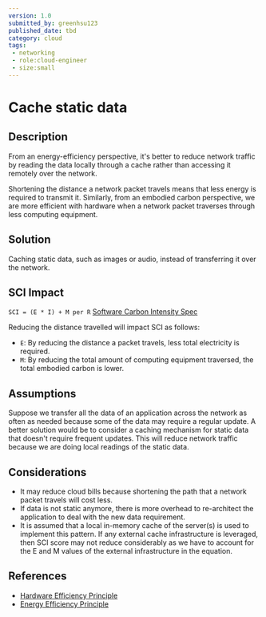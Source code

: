 ```yaml
---
version: 1.0
submitted_by: greenhsu123
published_date: tbd
category: cloud
tags: 
 - networking
 - role:cloud-engineer
 - size:small
---
```


# Cache static data

<PatternComponent></PatternComponent>

## Description
From an energy-efficiency perspective, it's better to reduce network traffic by reading the data locally through a cache rather than accessing it remotely over the network. 

Shortening the distance a network packet travels means that less energy is required to transmit it. Similarly, from an embodied carbon perspective, we are more efficient with hardware when a network packet traverses through less computing equipment. 

## Solution
Caching static data, such as images or audio, instead of transferring it over the network. 

## SCI Impact

`SCI = (E * I) + M per R`
[Software Carbon Intensity Spec](https://grnsft.org/sci)

Reducing the distance travelled will impact SCI as follows:

- `E`: By reducing the distance a packet travels, less total electricity is required. 
- `M`: By reducing the total amount of computing equipment traversed, the total embodied carbon is lower.

## Assumptions
Suppose we transfer all the data of an application across the network as often as needed because some of the data may require a regular update. A better solution would be to consider a caching mechanism for static data that doesn't require frequent updates. This will reduce network traffic because we are doing local readings of the static data. 


## Considerations
- It may reduce cloud bills because shortening the path that a network packet travels will cost less. 
- If data is not static anymore, there is more overhead to re-architect the application to deal with the new data requirement.
- It is assumed that a local in-memory cache of the server(s) is used to implement this pattern. If any external cache infrastructure is leveraged, then SCI score may not reduce considerably as we have to account for the E and M values of the external infrastructure in the equation. 

## References
- [Hardware Efficiency Principle](https://learn.greensoftware.foundation/practitioner/hardware-efficiency)
- [Energy Efficiency Principle](https://learn.greensoftware.foundation/practitioner/energy-efficiency)

